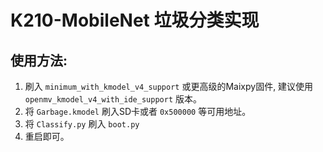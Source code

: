 # K210-MobileNet 垃圾分类实现
## 使用方法:
1. 刷入 `minimum_with_kmodel_v4_support` 或更高级的Maixpy固件, 建议使用 `openmv_kmodel_v4_with_ide_support` 版本。
2. 将 `Garbage.kmodel` 刷入SD卡或者 `0x500000` 等可用地址。
3. 将 `Classify.py` 刷入 `boot.py`
4. 重启即可。